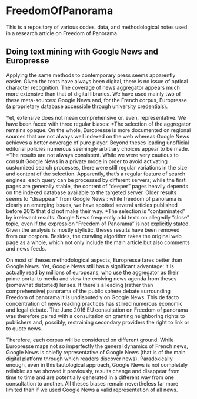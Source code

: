 # FreedomOfPanorama
This is a repository of various codes, data, and methodological notes used in a research article on Freedom of Panorama.

## Doing text mining with Google News and Europresse

Applying the same methods to contemporary press seems apparently easier. Given the texts have always been digital, there is no issue of optical character recognition. The coverage of news aggregator appears much more extensive than that of digital libraries. We have used mainly two of these meta-sources: Google News and, for the French corpus, Europresse (a proprietary database accessible through university credentials).

Yet, extensive does not mean comprehensive or, even, representative. We have been faced with three regular biases:
*The selection of the aggregator remains opaque. On the whole, Europresse is more documented on regional sources that are not always well indexed on the web whereas Google News achieves a better coverage of pure player. Beyond theses leading unofficial editorial policies numerous seemingly arbitrary choices appear to be made. 
*The results are not always consistent. While we were very cautious to consult Google News in a private mode in order to avoid activating customized search processes, there were still regular variations in the size and content of the selection. Apparently, that’s a regular feature of search engines: each query can be processed by different servers; while the first pages are generally stable, the content of “deeper” pages heavily depends on the indexed database available to the targeted server. Older results seems to “disappear” from Google News : while freedom of panorama is clearly an emerging issues, we have spotted several articles published before 2015 that did not make their way.
*The selection is “contaminated” by irrelevant results. Google News frequently add texts on allegedly “close” topic, even if the expression “Freedom of Panorama” is not explicitly stated. Given the analysis is mostly stylistic, theses results have been removed from our corpora. Besides, the crawling algorithm takes the original web page as a whole, which not only include the main article but also comments and news feeds. 

On most of theses methodological aspects, Europresse fares better than Google News. Yet, Google News still has a significant advantage: it is actually read by millions of europeans, who use the aggregator as their prime portal to media and view the evolving news agenda from theses (somewhat distorted) lenses. If there's a leading (rather than comprehensive) panorama of the public sphere debate surrounding Freedom of panorama it is undisputedly on Google News. This de facto concentration of news reading practices has stirred numerous economic and legal debate. The June 2016 EU consultation on Freedom of panorama was therefore paired with a consultation on granting neighboring rights to publishers and, possibly, restraining secondary providers the right to link or to quote news.

Therefore, each corpus will be considered on different ground. While Europresse maps not so imperfectly the general dynamics of French news, Google News is chiefly representative of Google News (that is of the main digital platform through which readers discover news). Paradoxically enough, even in this tautological approach, Google News is not completely reliable: as we showed it previously, results change and disappear from time to time and are potentially generated in a different way from one consultation to another. All theses biases remain nevertheless far more limited than if we used Google News a valid representation of all news.

